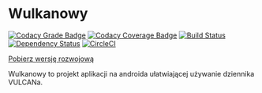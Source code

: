 # Wulkanowy

[![Codacy Grade Badge](https://api.codacy.com/project/badge/Grade/b0365aa6584a4c1abf36141204bc8de3)](https://www.codacy.com/app/wulkanowy/wulkanowy)
[![Codacy Coverage Badge](https://api.codacy.com/project/badge/Coverage/b0365aa6584a4c1abf36141204bc8de3)](https://www.codacy.com/app/wulkanowy/wulkanowy)
[![Build Status](https://www.bitrise.io/app/daeff1893f3c8128.svg?token=Hjm1ACamk86JDeVVJHOeqQ&branch=master)](https://www.bitrise.io/app/daeff1893f3c8128)
[![Dependency Status](https://www.versioneye.com/user/projects/5969ff0b0fb24f004f8c711b/badge.svg?style=flat-square)](https://www.versioneye.com/user/projects/5969ff0b0fb24f004f8c711b)
[![CircleCI](https://circleci.com/gh/wulkanowy/wulkanowy.svg?style=svg)](https://circleci.com/gh/wulkanowy/wulkanowy)

[Pobierz wersję rozwojową](https://www.bitrise.io/artifact/2280287/p/d79bc4af6825cb9f807b060d67a1c321)

Wulkanowy to projekt aplikacji na androida ułatwiającej używanie dziennika VULCANa.
